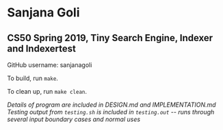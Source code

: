 # Sanjana Goli
## CS50 Spring 2019, Tiny Search Engine, Indexer and Indexertest

GitHub username: sanjanagoli

To build, run `make`.

To clean up, run `make clean`.

*Details of program are included in DESIGN.md and IMPLEMENTATION.md*  
*Testing output from `testing.sh` is included in `testing.out` -- runs through several input boundary cases and normal uses*

